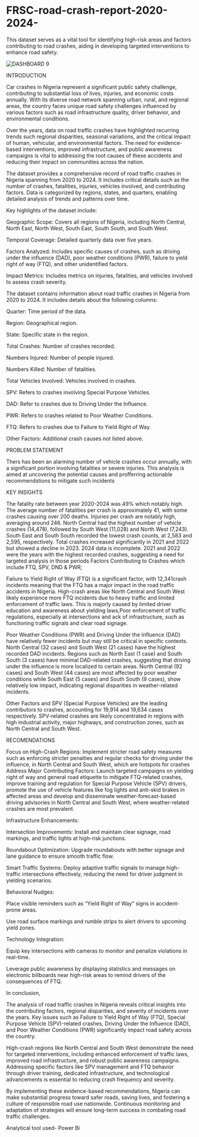 # FRSC-road-crash-report-2020-2024-
This dataset serves as a vital tool for identifying high-risk areas and factors contributing to road crashes, aiding in developing targeted interventions to enhance road safety.

![DASHBOARD 9](https://github.com/user-attachments/assets/21eaab39-39c8-49a9-ae0f-8c9e55ea069f)

INTRODUCTION

Car crashes in Nigeria represent a significant public safety challenge, contributing to substantial loss of lives, injuries, and economic costs annually. With its diverse road network spanning urban, rural, and regional areas, the country faces unique road safety challenges influenced by various factors such as road infrastructure quality, driver behavior, and environmental conditions.

Over the years, data on road traffic crashes have highlighted recurring trends such regional disparities, seasonal variations, and the critical impact of human, vehicular, and environmental factors. The need for evidence-based interventions, improved infrastructure, and public awareness campaigns is vital to addressing the root causes of these accidents and reducing their impact on communities across the nation.

The dataset provides a comprehensive record of road traffic crashes in Nigeria spanning from 2020 to 2024. It includes critical details such as the number of crashes, fatalities, injuries, vehicles involved, and contributing factors. Data is categorized by regions, states, and quarters, enabling detailed analysis of trends and patterns over time.

Key highlights of the dataset include:

Geographic Scope: Covers all regions of Nigeria, including North Central, North East, North West, South East, South South, and South West.

Temporal Coverage: Detailed quarterly data over five years.

Factors Analyzed: Includes specific causes of crashes, such as driving under the influence (DAD), poor weather conditions (PWR), failure to yield right of way (FTQ), and other unidentified factors.

Impact Metrics: Includes metrics on injuries, fatalities, and vehicles involved to assess crash severity.

The dataset contains information about road traffic crashes in Nigeria from 2020 to 2024. It includes details about the following columns:

Quarter: Time period of the data.

Region: Geographical region.

State: Specific state in the region.

Total Crashes: Number of crashes recorded.

Numbers Injured: Number of people injured.

Numbers Killed: Number of fatalities.

Total Vehicles Involved: Vehicles involved in crashes.

SPV: Refers to crashes involving Special Purpose Vehicles.

DAD: Refer to crashes due to Driving Under the Influence.

PWR: Refers to crashes related to Poor Weather Conditions.

FTQ: Refers to crashes due to Failure to Yield Right of Way.

Other Factors: Additional crash causes not listed above.

PROBLEM STATEMENT

Thers has been an alarming number of vehicle crashes occur annually, with a significant portion involving fatalities or severe injuries. This analysis is aimed at uncovering the potential causes and profferring actionable recommendstions to mitigate such incidents

KEY INSIGHTS

The fatality rate between year 2020-2024 was 49% which notably high. The average number of fatalities per crash is approximately 41, with some crashes causing over 200 deaths. Injuries per crash are notably high, averaging around 246.
North Central had the highest number of vehicle crashes (14,478), followed by South West (11,028) and North West (7,243). South East and South South recorded the lowest crash counts, at 2,583 and 2,595, respectively.
Total crashes increased significantly in 2021 and 2022 but showed a decline in 2023. 2024 data is incomplete. 2021 and 2022 were the years with the highest recorded crashes, suggesting a need for targeted analysis in those periods
Factors Contributing to Crashes which include FTQ, SPV, DND & PWR;

Failure to Yield Right of Way (FTQ) is a significant factor, with 12,341crash incidents meaning that the FTQ has a major impact in the road traffic accidents in Nigeria. High-crash areas like North Central and South West likely experience more FTQ incidents due to heavy traffic and limited enforcement of traffic laws. This is majorly caused by limited driver education and awareness about yielding laws,Poor enforcement of traffic regulations, especially at intersections and ack of infrastructure, such as functioning traffic signals and clear road signage.

Poor Weather Conditions (PWR) and Driving Under the Influence (DAD) have relatively fewer incidents but may still be critical in specific contexts. North Central (32 cases) and South West (21 cases) have the highest recorded DAD incidents. Regions such as North East (1 case) and South South (3 cases) have minimal DAD-related crashes, suggesting that driving under the influence is more localized to certain areas. North Central (92 cases) and South West (44 cases) are most affected by poor weather conditions while South East (5 cases) and South South (9 cases), show relatively low impact, indicating regional disparities in weather-related incidents.

Other Factors and SPV (Special Purpose Vehicles) are the leading contributors to crashes, accounting for 19,914 and 19,634 cases respectively. SPV-related crashes are likely concentrated in regions with high industrial activity, major highways, and construction zones, such as North Central and South West.

RECOMENDATIONS

Focus on High-Crash Regions: Implement stricter road safety measures such as enforcing stricter penalties and regular checks for driving under the influence, in North Central and South West, which are hotspots for crashes
Address Major Contributing Factors: Launch targeted campaigns on yielding right of way and general road etiquette to mitigate FTQ-related crashes, improve training and regulation for Special Purpose Vehicle (SPV) drivers, promote the use of vehicle features like fog lights and anti-skid brakes in affected areas and develop and disseminate weather-forecast-based driving advisories in North Central and South West, where weather-related crashes are most prevalent.

Infrastructure Enhancements:

Intersection Improvements: Install and maintain clear signage, road markings, and traffic lights at high-risk junctions.

Roundabout Optimization: Upgrade roundabouts with better signage and lane guidance to ensure smooth traffic flow.

Smart Traffic Systems: Deploy adaptive traffic signals to manage high-traffic intersections effectively, reducing the need for driver judgment in yielding scenarios.

Behavioral Nudges:

Place visible reminders such as “Yield Right of Way” signs in accident-prone areas.

Use road surface markings and rumble strips to alert drivers to upcoming yield zones.

Technology Integration:

Equip key intersections with cameras to monitor and penalize violations in real-time.

Leverage public awareness by displaying statistics and messages on electronic billboards near high-risk areas to remind drivers of the consequences of FTQ.

In conclusion, 

The analysis of road traffic crashes in Nigeria reveals critical insights into the contributing factors, regional disparities, and severity of incidents over the years. Key issues such as Failure to Yield Right of Way (FTQ), Special Purpose Vehicle (SPV)-related crashes, Driving Under the Influence (DAD), and Poor Weather Conditions (PWR) significantly impact road safety across the country.

High-crash regions like North Central and South West demonstrate the need for targeted interventions, including enhanced enforcement of traffic laws, improved road infrastructure, and robust public awareness campaigns. Addressing specific factors like SPV management and FTQ behavior through driver training, dedicated infrastructure, and technological advancements is essential to reducing crash frequency and severity.

By implementing these evidence-based recommendations, Nigeria can make substantial progress toward safer roads, saving lives, and fostering a culture of responsible road use nationwide. Continuous monitoring and adaptation of strategies will ensure long-term success in combating road traffic challenges.

Analytical tool used- Power Bi
